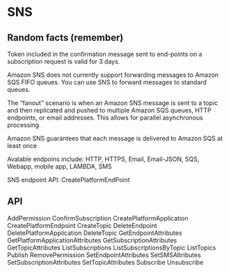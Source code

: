 
# SNS

## Random facts (remember)

Token included in the confirmation message sent to end-points on a subscription 
request is valid for 3 days.

Amazon SNS does not currently support forwarding messages to Amazon SQS FIFO queues. 
You can use SNS to forward messages to standard queues.

The “fanout” scenario is when an Amazon SNS message is sent to a topic and 
then replicated and pushed to multiple Amazon SQS queues, HTTP endpoints, 
or email addresses. This allows for parallel asynchronous processing

Amazon SNS guarantees that each message is delivered to Amazon SQS at least once


Avalable endpoins include: HTTP, HTTPS, Email, Email-JSON, SQS, Webapp, mobile app, LAMBDA, SMS

SNS endpoint API: CreatePlatformEndPoint

## API 

AddPermission
ConfirmSubscription
CreatePlatformApplication
CreatePlatformEndpoint
CreateTopic
DeleteEndpoint
DeletePlatformApplication
DeleteTopic
GetEndpointAttributes
GetPlatformApplicationAttributes
GetSubscriptionAttributes
GetTopicAttributes
ListSubscriptions
ListSubscriptionsByTopic
ListTopics
Publish
RemovePermission
SetEndpointAttributes
SetSMSAttributes
SetSubscriptionAttributes
SetTopicAttributes
Subscribe
Unsubscribe